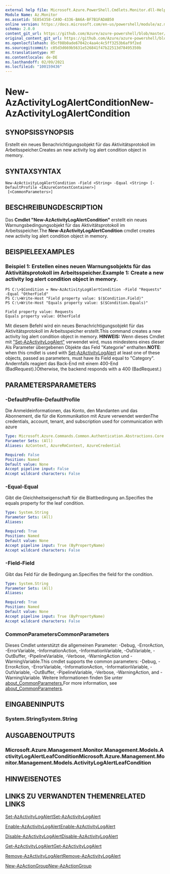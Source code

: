 ```yaml
---
external help file: Microsoft.Azure.PowerShell.Cmdlets.Monitor.dll-Help.xml
Module Name: Az.Monitor
ms.assetid: 5E854358-CA9D-4336-BA6A-BF7B1FADAB50
online version: https://docs.microsoft.com/en-us/powershell/module/az.monitor/new-azactivitylogalertcondition
schema: 2.0.0
content_git_url: https://github.com/Azure/azure-powershell/blob/master/src/Monitor/Monitor/help/New-AzActivityLogAlertCondition.md
original_content_git_url: https://github.com/Azure/azure-powershell/blob/master/src/Monitor/Monitor/help/New-AzActivityLogAlertCondition.md
ms.openlocfilehash: 85cf08b0ade67042c4aa4c4c5ff3253b6af9f2ed
ms.sourcegitcommit: c05d3d669b5631e526841f47b22513d78495350b
ms.translationtype: MT
ms.contentlocale: de-DE
ms.lasthandoff: 02/09/2021
ms.locfileid: "100159436"
---
```

# <span data-ttu-id="1757b-101">New-AzActivityLogAlertCondition</span><span class="sxs-lookup"><span data-stu-id="1757b-101">New-AzActivityLogAlertCondition</span></span>

## <span data-ttu-id="1757b-102">SYNOPSIS</span><span class="sxs-lookup"><span data-stu-id="1757b-102">SYNOPSIS</span></span>
<span data-ttu-id="1757b-103">Erstellt ein neues Benachrichtigungsobjekt für das Aktivitätsprotokoll im Arbeitsspeicher.</span><span class="sxs-lookup"><span data-stu-id="1757b-103">Creates an new activity log alert condition object in memory.</span></span>

## <span data-ttu-id="1757b-104">SYNTAX</span><span class="sxs-lookup"><span data-stu-id="1757b-104">SYNTAX</span></span>

```
New-AzActivityLogAlertCondition -Field <String> -Equal <String> [-DefaultProfile <IAzureContextContainer>]
 [<CommonParameters>]
```

## <span data-ttu-id="1757b-105">BESCHREIBUNG</span><span class="sxs-lookup"><span data-stu-id="1757b-105">DESCRIPTION</span></span>
<span data-ttu-id="1757b-106">Das **Cmdlet "New-AzActivityLogAlertCondition"** erstellt ein neues Warnungsbedingungsobjekt für das Aktivitätsprotokoll im Arbeitsspeicher.</span><span class="sxs-lookup"><span data-stu-id="1757b-106">The **New-AzActivityLogAlertCondition** cmdlet creates new activity log alert condition object in memory.</span></span>

## <span data-ttu-id="1757b-107">BEISPIELE</span><span class="sxs-lookup"><span data-stu-id="1757b-107">EXAMPLES</span></span>

### <span data-ttu-id="1757b-108">Beispiel 1: Erstellen eines neuen Warnungsobjekts für das Aktivitätsprotokoll im Arbeitsspeicher.</span><span class="sxs-lookup"><span data-stu-id="1757b-108">Example 1: Create a new activity log alert condition object in memory.</span></span>
```
PS C:\>$Condition = New-AzActivityLogAlertCondition -Field "Requests" -Equal "OtherField"
PS C:\>Write-Host "Field property value: $($Condition.Field)"
PS C:\>Write-Host "Equals property value: $($Condition.Equals)"

Field property value: Requests
Equals property value: OtherField
```

<span data-ttu-id="1757b-109">Mit diesem Befehl wird ein neues Benachrichtigungsobjekt für das Aktivitätsprotokoll im Arbeitsspeicher erstellt.</span><span class="sxs-lookup"><span data-stu-id="1757b-109">This command creates a new activity log alert condition object in memory.</span></span>
<span data-ttu-id="1757b-110">**HINWEIS:** Wenn dieses Cmdlet mit ["Set-AzActivityLogAlert"](https://docs.microsoft.com/en-us/powershell/module/az.monitor/set-azactivitylogalert) verwendet wird, muss mindestens eines dieser Als Parameter übergebenen Objekte das Feld "Kategorie" enthalten.</span><span class="sxs-lookup"><span data-stu-id="1757b-110">**NOTE**: when this cmdlet is used with [Set-AzActivityLogAlert](https://docs.microsoft.com/en-us/powershell/module/az.monitor/set-azactivitylogalert) at least one of these objects, passed as parameters, must have its Field equal to "Category".</span></span> <span data-ttu-id="1757b-111">Andernfalls reagiert das Back-End mit einem 400-End (BadRequest).)</span><span class="sxs-lookup"><span data-stu-id="1757b-111">Otherwise, the backend responds with a 400 (BadRequest.)</span></span>

## <span data-ttu-id="1757b-112">PARAMETERS</span><span class="sxs-lookup"><span data-stu-id="1757b-112">PARAMETERS</span></span>

### <span data-ttu-id="1757b-113">-DefaultProfile</span><span class="sxs-lookup"><span data-stu-id="1757b-113">-DefaultProfile</span></span>
<span data-ttu-id="1757b-114">Die Anmeldeinformationen, das Konto, den Mandanten und das Abonnement, die für die Kommunikation mit Azure verwendet werden</span><span class="sxs-lookup"><span data-stu-id="1757b-114">The credentials, account, tenant, and subscription used for communication with azure</span></span>

```yaml
Type: Microsoft.Azure.Commands.Common.Authentication.Abstractions.Core.IAzureContextContainer
Parameter Sets: (All)
Aliases: AzContext, AzureRmContext, AzureCredential

Required: False
Position: Named
Default value: None
Accept pipeline input: False
Accept wildcard characters: False
```

### <span data-ttu-id="1757b-115">-Equal</span><span class="sxs-lookup"><span data-stu-id="1757b-115">-Equal</span></span>
<span data-ttu-id="1757b-116">Gibt die Gleichheitseigenschaft für die Blattbedingung an.</span><span class="sxs-lookup"><span data-stu-id="1757b-116">Specifies the equals property for the leaf condition.</span></span>

```yaml
Type: System.String
Parameter Sets: (All)
Aliases:

Required: True
Position: Named
Default value: None
Accept pipeline input: True (ByPropertyName)
Accept wildcard characters: False
```

### <span data-ttu-id="1757b-117">-Field</span><span class="sxs-lookup"><span data-stu-id="1757b-117">-Field</span></span>
<span data-ttu-id="1757b-118">Gibt das Feld für die Bedingung an.</span><span class="sxs-lookup"><span data-stu-id="1757b-118">Specifies the field for the condition.</span></span>

```yaml
Type: System.String
Parameter Sets: (All)
Aliases:

Required: True
Position: Named
Default value: None
Accept pipeline input: True (ByPropertyName)
Accept wildcard characters: False
```

### <span data-ttu-id="1757b-119">CommonParameters</span><span class="sxs-lookup"><span data-stu-id="1757b-119">CommonParameters</span></span>
<span data-ttu-id="1757b-120">Dieses Cmdlet unterstützt die allgemeinen Parameter: -Debug, -ErrorAction, -ErrorVariable, -InformationAction, -InformationVariable, -OutVariable, -OutBuffer, -PipelineVariable, -Verbose, -WarningAction und -WarningVariable.</span><span class="sxs-lookup"><span data-stu-id="1757b-120">This cmdlet supports the common parameters: -Debug, -ErrorAction, -ErrorVariable, -InformationAction, -InformationVariable, -OutVariable, -OutBuffer, -PipelineVariable, -Verbose, -WarningAction, and -WarningVariable.</span></span> <span data-ttu-id="1757b-121">Weitere Informationen finden Sie unter [about_CommonParameters.](http://go.microsoft.com/fwlink/?LinkID=113216)</span><span class="sxs-lookup"><span data-stu-id="1757b-121">For more information, see [about_CommonParameters](http://go.microsoft.com/fwlink/?LinkID=113216).</span></span>

## <span data-ttu-id="1757b-122">EINGABEN</span><span class="sxs-lookup"><span data-stu-id="1757b-122">INPUTS</span></span>

### <span data-ttu-id="1757b-123">System.String</span><span class="sxs-lookup"><span data-stu-id="1757b-123">System.String</span></span>

## <span data-ttu-id="1757b-124">AUSGABEN</span><span class="sxs-lookup"><span data-stu-id="1757b-124">OUTPUTS</span></span>

### <span data-ttu-id="1757b-125">Microsoft.Azure.Management.Monitor.Management.Models.ActivityLogAlertLeafCondition</span><span class="sxs-lookup"><span data-stu-id="1757b-125">Microsoft.Azure.Management.Monitor.Management.Models.ActivityLogAlertLeafCondition</span></span>

## <span data-ttu-id="1757b-126">HINWEISE</span><span class="sxs-lookup"><span data-stu-id="1757b-126">NOTES</span></span>

## <span data-ttu-id="1757b-127">LINKS ZU VERWANDTEN THEMEN</span><span class="sxs-lookup"><span data-stu-id="1757b-127">RELATED LINKS</span></span>

[<span data-ttu-id="1757b-128">Set-AzActivityLogAlert</span><span class="sxs-lookup"><span data-stu-id="1757b-128">Set-AzActivityLogAlert</span></span>](./Set-AzActivityLogAlert.md)

[<span data-ttu-id="1757b-129">Enable-AzActivityLogAlert</span><span class="sxs-lookup"><span data-stu-id="1757b-129">Enable-AzActivityLogAlert</span></span>](./Enable-AzActivityLogAlert.md)

[<span data-ttu-id="1757b-130">Disable-AzActivityLogAlert</span><span class="sxs-lookup"><span data-stu-id="1757b-130">Disable-AzActivityLogAlert</span></span>](./Disable-AzActivityLogAlert.md)

[<span data-ttu-id="1757b-131">Get-AzActivityLogAlert</span><span class="sxs-lookup"><span data-stu-id="1757b-131">Get-AzActivityLogAlert</span></span>](./Get-AzActivityLogAlert.md)

[<span data-ttu-id="1757b-132">Remove-AzActivityLogAlert</span><span class="sxs-lookup"><span data-stu-id="1757b-132">Remove-AzActivityLogAlert</span></span>](./Remove-AzActivityLogAlert.md)

[<span data-ttu-id="1757b-133">New-AzActionGroup</span><span class="sxs-lookup"><span data-stu-id="1757b-133">New-AzActionGroup</span></span>](./Get-AzActionGroup.md)
